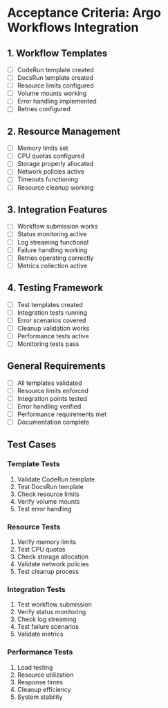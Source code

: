 # Acceptance Criteria: Argo Workflows Integration

## 1. Workflow Templates
- [ ] CodeRun template created
- [ ] DocsRun template created
- [ ] Resource limits configured
- [ ] Volume mounts working
- [ ] Error handling implemented
- [ ] Retries configured

## 2. Resource Management
- [ ] Memory limits set
- [ ] CPU quotas configured
- [ ] Storage properly allocated
- [ ] Network policies active
- [ ] Timeouts functioning
- [ ] Resource cleanup working

## 3. Integration Features
- [ ] Workflow submission works
- [ ] Status monitoring active
- [ ] Log streaming functional
- [ ] Failure handling working
- [ ] Retries operating correctly
- [ ] Metrics collection active

## 4. Testing Framework
- [ ] Test templates created
- [ ] Integration tests running
- [ ] Error scenarios covered
- [ ] Cleanup validation works
- [ ] Performance tests active
- [ ] Monitoring tests pass

## General Requirements
- [ ] All templates validated
- [ ] Resource limits enforced
- [ ] Integration points tested
- [ ] Error handling verified
- [ ] Performance requirements met
- [ ] Documentation complete

## Test Cases

### Template Tests
1. Validate CodeRun template
2. Test DocsRun template
3. Check resource limits
4. Verify volume mounts
5. Test error handling

### Resource Tests
1. Verify memory limits
2. Test CPU quotas
3. Check storage allocation
4. Validate network policies
5. Test cleanup process

### Integration Tests
1. Test workflow submission
2. Verify status monitoring
3. Check log streaming
4. Test failure scenarios
5. Validate metrics

### Performance Tests
1. Load testing
2. Resource utilization
3. Response times
4. Cleanup efficiency
5. System stability